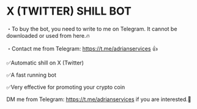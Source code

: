 # X (TWITTER) SHILL BOT
・To buy the bot, you need to write to me on Telegram. It cannot be downloaded or used from here.🔥

・Contact me from Telegram: https://t.me/adrianservices 👍

✅Automatic shill on X (Twitter)

✅A fast running bot

✅Very effective for promoting your crypto coin

DM me from Telegram: https://t.me/adrianservices if you are interested.🤝
